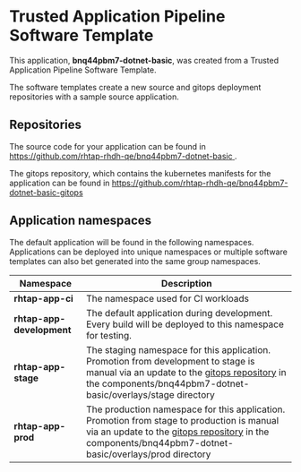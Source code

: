 # Trusted Application Pipeline Software Template

This application, **bnq44pbm7-dotnet-basic**, was created from a Trusted Application Pipeline Software Template.

The software templates create a new source and gitops deployment repositories with a sample source application. 

## Repositories

The source code for your application can be found in [https://github.com/rhtap-rhdh-qe/bnq44pbm7-dotnet-basic ](https://github.com/rhtap-rhdh-qe/bnq44pbm7-dotnet-basic ).
 
The gitops repository, which contains the kubernetes manifests for the application can be found in 
[https://github.com/rhtap-rhdh-qe/bnq44pbm7-dotnet-basic-gitops ](https://github.com/rhtap-rhdh-qe/bnq44pbm7-dotnet-basic-gitops ) 

## Application namespaces 

The default application will be found in the following namespaces. Applications can be deployed into unique namespaces or multiple software templates can also bet generated into the same group namespaces.  

|  Namespace   |  Description   |  
| -------- | -------- |
| **rhtap-app-ci** | The namespace used for CI workloads |
| **rhtap-app-development** | The default application during development. Every build will be deployed to this namespace for testing. |
| **rhtap-app-stage** | The staging namespace for this application. Promotion from development to stage is manual via an update to the [gitops repository](https://github.com/rhtap-rhdh-qe/bnq44pbm7-dotnet-basic-gitops ) in the components/bnq44pbm7-dotnet-basic/overlays/stage directory |
| **rhtap-app-prod** | The production namespace for this application. Promotion from stage to production is manual via an update to the [gitops repository](https://github.com/rhtap-rhdh-qe/bnq44pbm7-dotnet-basic-gitops ) in the components/bnq44pbm7-dotnet-basic/overlays/prod directory |